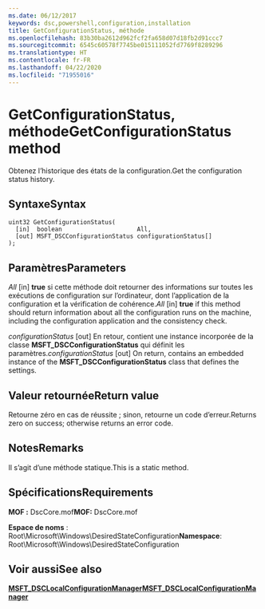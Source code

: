 ```yaml
---
ms.date: 06/12/2017
keywords: dsc,powershell,configuration,installation
title: GetConfigurationStatus, méthode
ms.openlocfilehash: 83b30ba2612d962fcf2fa658d07d18fb2d91ccc7
ms.sourcegitcommit: 6545c60578f7745be015111052fd7769f8289296
ms.translationtype: HT
ms.contentlocale: fr-FR
ms.lasthandoff: 04/22/2020
ms.locfileid: "71955016"
---
```

# <a name="getconfigurationstatus-method"></a><span data-ttu-id="b3ff3-103">GetConfigurationStatus, méthode</span><span class="sxs-lookup"><span data-stu-id="b3ff3-103">GetConfigurationStatus method</span></span>

<span data-ttu-id="b3ff3-104">Obtenez l’historique des états de la configuration.</span><span class="sxs-lookup"><span data-stu-id="b3ff3-104">Get the configuration status history.</span></span>

## <a name="syntax"></a><span data-ttu-id="b3ff3-105">Syntaxe</span><span class="sxs-lookup"><span data-stu-id="b3ff3-105">Syntax</span></span>

```mof
uint32 GetConfigurationStatus(
  [in]  boolean                     All,
  [out] MSFT_DSCConfigurationStatus configurationStatus[]
);
```

## <a name="parameters"></a><span data-ttu-id="b3ff3-106">Paramètres</span><span class="sxs-lookup"><span data-stu-id="b3ff3-106">Parameters</span></span>

<span data-ttu-id="b3ff3-107">*All* \[in\] **true** si cette méthode doit retourner des informations sur toutes les exécutions de configuration sur l’ordinateur, dont l’application de la configuration et la vérification de cohérence.</span><span class="sxs-lookup"><span data-stu-id="b3ff3-107">*All* \[in\] **true** if this method should return information about all the configuration runs on the machine, including the configuration application and the consistency check.</span></span>

<span data-ttu-id="b3ff3-108">*configurationStatus* \[out\] En retour, contient une instance incorporée de la classe **MSFT_DSCConfigurationStatus** qui définit les paramètres.</span><span class="sxs-lookup"><span data-stu-id="b3ff3-108">*configurationStatus* \[out\] On return, contains an embedded instance of the **MSFT_DSCConfigurationStatus** class that defines the settings.</span></span>

## <a name="return-value"></a><span data-ttu-id="b3ff3-109">Valeur retournée</span><span class="sxs-lookup"><span data-stu-id="b3ff3-109">Return value</span></span>

<span data-ttu-id="b3ff3-110">Retourne zéro en cas de réussite ; sinon, retourne un code d’erreur.</span><span class="sxs-lookup"><span data-stu-id="b3ff3-110">Returns zero on success; otherwise returns an error code.</span></span>

## <a name="remarks"></a><span data-ttu-id="b3ff3-111">Notes</span><span class="sxs-lookup"><span data-stu-id="b3ff3-111">Remarks</span></span>

<span data-ttu-id="b3ff3-112">Il s’agit d’une méthode statique.</span><span class="sxs-lookup"><span data-stu-id="b3ff3-112">This is a static method.</span></span>

## <a name="requirements"></a><span data-ttu-id="b3ff3-113">Spécifications</span><span class="sxs-lookup"><span data-stu-id="b3ff3-113">Requirements</span></span>

<span data-ttu-id="b3ff3-114">**MOF :** DscCore.mof</span><span class="sxs-lookup"><span data-stu-id="b3ff3-114">**MOF:** DscCore.mof</span></span>

<span data-ttu-id="b3ff3-115">**Espace de noms** : Root\Microsoft\Windows\DesiredStateConfiguration</span><span class="sxs-lookup"><span data-stu-id="b3ff3-115">**Namespace**: Root\Microsoft\Windows\DesiredStateConfiguration</span></span>

## <a name="see-also"></a><span data-ttu-id="b3ff3-116">Voir aussi</span><span class="sxs-lookup"><span data-stu-id="b3ff3-116">See also</span></span>

[<span data-ttu-id="b3ff3-117">**MSFT_DSCLocalConfigurationManager**</span><span class="sxs-lookup"><span data-stu-id="b3ff3-117">**MSFT_DSCLocalConfigurationManager**</span></span>](msft-dsclocalconfigurationmanager.md)

